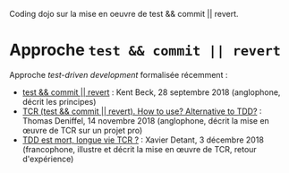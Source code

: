 
Coding dojo sur la mise en oeuvre de test && commit || revert.

# Approche `test && commit || revert`

Approche *test-driven development* formalisée récemment :
* [test && commit || revert](https://medium.com/@kentbeck_7670/test-commit-revert-870bbd756864) : Kent Beck, 28 septembre 2018 (anglophone, décrit les principes)
* [TCR (test && commit || revert). How to use? Alternative to TDD?](https://medium.com/@tdeniffel/tcr-test-commit-revert-a-test-alternative-to-tdd-6e6b03c22bec) : Thomas Deniffel, 14 novembre 2018 (anglophone, décrit la mise en œuvre de TCR sur un projet pro)
* [ TDD est mort, longue vie TCR ?](https://blog.zenika.com/2018/12/03/tdd-est-mort-longue-vie-tcr/) : Xavier Detant, 3 décembre 2018 (francophone, illustre et décrit la mise en œuvre de TCR, retour d'expérience)
